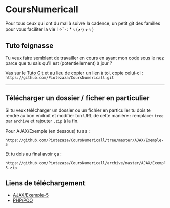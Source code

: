 # CoursNumericall
Pour tous ceux qui ont du mal à suivre la cadence, un petit git des familles pour vous faciliter la vie ! ✧ﾟ･: *ヽ(◕ヮ◕ヽ)

## Tuto feignasse

Tu veux faire semblant de travailler en cours en ayant mon code sous le nez parce que tu sais qu'il est (potentiellement) à jour ?

Vas sur le [Tuto Git](https://github.com/Piotezaza/CoursNumericall/blob/master/Tuto%20Git.md#cr%C3%A9er-un-projet-git) et au lieu de copier un lien à toi, copie celui-ci : `https://github.com/Piotezaza/CoursNumericall.git`

---

## Télécharger un dossier / ficher en particulier

Si tu veux télécharger un dossier ou un fichier en particulier tu dois te rendre au bon endroit et modifier ton URL de cette manière : remplacer `tree` par `archive` et rajouter `.zip` à la fin.

Pour AJAX/Exemple (en dessous) tu as :

```
https://github.com/Piotezaza/CoursNumericall/tree/master/AJAX/Exemple-5
```

Et tu dois au final avoir ça :
```
https://github.com/Piotezaza/CoursNumericall/archive/master/AJAX/Exemple-5.zip
```

## Liens de téléchargement

- [AJAX/Exemple-5](https://github.com/Piotezaza/CoursNumericall/archive/master/AJAX/Exemple-5.zip)
- [PHP/POO](https://github.com/Piotezaza/CoursNumericall/archive/master/PHP/POO.zip)